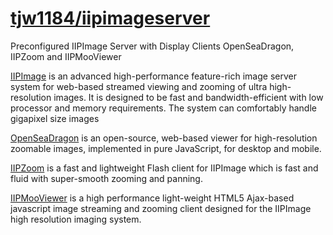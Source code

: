 # [tjw1184/iipimageserver](https://github.com/tjw1184/iipimageserver)
Preconfigured IIPImage Server with Display Clients OpenSeaDragon, IIPZoom and IIPMooViewer 

[IIPImage](https://iipimage.sourceforge.io/) is an advanced high-performance feature-rich image server system for web-based streamed viewing and zooming of ultra high-resolution images. It is designed to be fast and bandwidth-efficient with low processor and memory requirements. The system can comfortably handle gigapixel size images

[OpenSeaDragon](https://openseadragon.github.io/) is an open-source, web-based viewer for high-resolution zoomable images, implemented in pure JavaScript, for desktop and mobile.

[IIPZoom](https://sourceforge.net/projects/iipimage/) is a fast and lightweight Flash client for IIPImage which is fast and fluid with super-smooth zooming and panning.

[IIPMooViewer](https://github.com/ruven/iipmooviewer) is a high performance light-weight HTML5 Ajax-based javascript image streaming and zooming client designed for the IIPImage high resolution imaging system.

